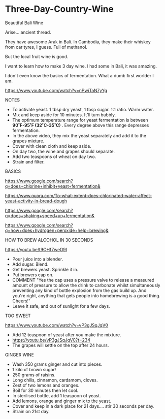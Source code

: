 # Three-Day-Country-Wine
Beautiful Bali Wine

Arise... ancient thread.

They have awesome Arak in Bali. In Cambodia, they make their whiskey from car tyres, I guess. Full of methanol.

But the local fruit wine is good. 

I want to learn how to make 3 day wine. I had some in Bali, it was amazing.

I don't even know the basics of fermentation. What a dumb first worlder I am.

https://www.youtube.com/watch?v=nPwiTaN7yYg

NOTES

- To activate yeast. 1 tbsp dry yeast, 1 tbsp sugar. 1:1 ratio. Warm water. 
- Mix and keep aside for 10 minutes. It'll turn bubbly.
- The optimum temperature range for yeast fermentation is between **90˚F-95˚F (32˚C-35˚C)** . Every degree above this range depresses fermentation.
- In the above video, they mix the yeast separately and add it to the grapes mixture.
- Cover with clean cloth and keep aside.
- On day two, the wine and grapes should separate.
- Add two teaspoons of wheat on day two.
- Strain and filter.

BASICS

https://www.google.com/search?q=does+chlorine+inhibit+yeast+fermentation&

https://www.quora.com/To-what-extent-does-chlorinated-water-affect-yeast-activity-in-bread-dough

https://www.google.com/search?q=does+shaking+speed+up+fermentation&

https://www.google.com/search?q=how+does+hydrogen+peroxide+help+brewing&

HOW TO BREW ALCOHOL IN 30 SECONDS

https://youtu.be/t9OHf7weO9I

- Pour juice into a blender.
- Add sugar. Blend.
- Get brewers yeast. Sprinkle it in. 
- Put brewers cap on. 
- COMMENT "Yes the cap uses a pressure valve to release a measured amount of pressure to allow the drink to carbonate whilst simultaneously preventing any kind of bottle explosion from the gas build up. And you're right, anything that gets people into homebrewing is a good thing. Cheers!"
- Leave it safe, and out of sunlight for a few days.

TOO SWEET

https://www.youtube.com/watch?v=vP3gJSqJqV0

- Add 12 teaspoon of yeast after you make the mixture.
- https://youtu.be/vP3gJSqJqV0?t=234
- The grapes will settle on the top after 24 hours.

GINGER WINE

- Wash 350 grams ginger and cut into pieces. 
- 1 kilo of brown sugar!
- 250 grams of raisins.
- Long chilis, cinnamon, cardamom, cloves.
- Zest of two lemons and oranges.
- Boil for 30 minutes then let cool.
- In sterilised bottle, add 1 teaspoon of yeast.
- Add lemons, orange and ginger mix to the yeast.
- Cover and keep in a dark place for 21 days.... stir 30 seconds per day.
- Strain on 21st day.
